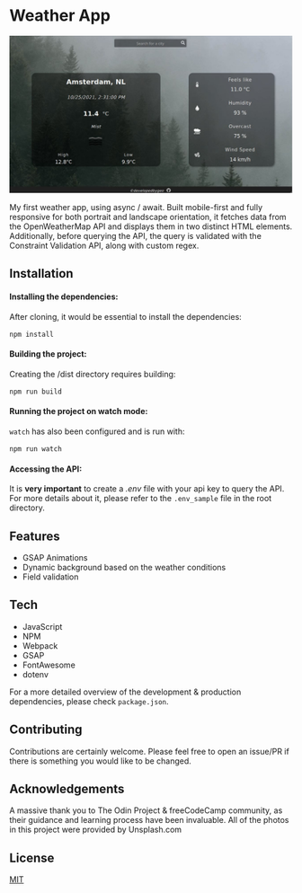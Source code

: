 # Weather App

![image info](./src/img/sample.jpg)

My first weather app, using async / await. Built mobile-first and fully responsive for both portrait and landscape orientation, it fetches data from the OpenWeatherMap API and displays them in two distinct HTML elements. Additionally, before querying the API, the query is validated with the Constraint Validation API, along with custom regex.

## Installation

#### Installing the dependencies:

After cloning, it would be essential to install the dependencies:

```
npm install
```

#### Building the project:

Creating the /dist directory requires building:

```
npm run build
```

#### Running the project on watch mode:

`watch` has also been configured and is run with:

```
npm run watch
```

#### Accessing the API:

It is **very important** to create a _.env_ file with your api key to query the API. For more details about it, please refer to the `.env_sample` file in the root directory.

## Features

- GSAP Animations
- Dynamic background based on the weather conditions
- Field validation

## Tech

- JavaScript
- NPM
- Webpack
- GSAP
- FontAwesome
- dotenv

For a more detailed overview of the development & production dependencies, please check `package.json`.

## Contributing

Contributions are certainly welcome. Please feel free to open an issue/PR if there is something you would like to be changed.

## Acknowledgements

A massive thank you to The Odin Project & freeCodeCamp community, as their guidance and learning process have been invaluable. All of the photos in this project were provided by Unsplash.com

## License

[MIT](./LICENSE.md)
